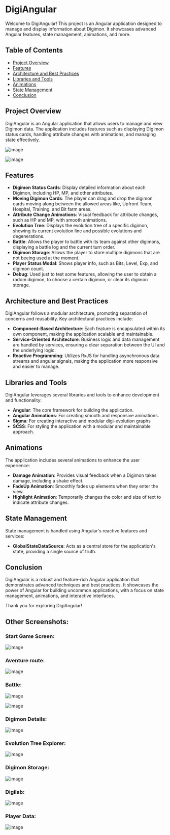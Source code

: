 # DigiAngular

Welcome to DigiAngular! This project is an Angular application designed to manage and display information about Digimon. It showcases advanced Angular features, state management, animations, and more.

## Table of Contents

- [Project Overview](#project-overview)
- [Features](#features)
- [Architecture and Best Practices](#architecture-and-best-practices)
- [Libraries and Tools](#libraries-and-tools)
- [Animations](#animations)
- [State Management](#state-management)
- [Conclusion](#conclusion)

## Project Overview

DigiAngular is an Angular application that allows users to manage and view Digimon data. The application includes features such as displaying Digimon status cards, handling attribute changes with animations, and managing state effectively.

![image](https://github.com/user-attachments/assets/0e7fab44-9d94-4839-94fa-f0649f2435f1)

![image](https://github.com/user-attachments/assets/9794f84c-ff6c-4fc4-84c7-29e9ee315661)


## Features

- **Digimon Status Cards**: Display detailed information about each Digimon, including HP, MP, and other attributes.
- **Moving Digimon Cards**: The player can drag and drop the digimon cards moving along between the allowed areas like, Upfront Team, Hospital, Training, and Bit farm areas.
- **Attribute Change Animations**: Visual feedback for attribute changes, such as HP and MP, with smooth animations.
- **Evolution Tree**: Displays the evolution tree of a specific digimon, showing its current evolution line and possible evolutions and degenerations.
- **Battle**: Allows the player to battle with its team against other digimons, displaying a battle log and the current turn order.
- **Digimon Storage**: Allows the player to store multiple digimons that are not beeing used at the moment.
- **Player Status Modal**: Shows player info, such as Bits, Level, Exp, and digimon count.
- **Debug**: Used just to test some features, allowing the user to obtain a radom digimon, to choose a certain digimon, or clear its digimon storage.

## Architecture and Best Practices

DigiAngular follows a modular architecture, promoting separation of concerns and reusability. Key architectural practices include:

- **Component-Based Architecture**: Each feature is encapsulated within its own component, making the application scalable and maintainable.
- **Service-Oriented Architecture**: Business logic and data management are handled by services, ensuring a clear separation between the UI and the underlying logic.
- **Reactive Programming**: Utilizes RxJS for handling asynchronous data streams and angular signals, making the application more responsive and easier to manage.


## Libraries and Tools

DigiAngular leverages several libraries and tools to enhance development and functionality:

- **Angular**: The core framework for building the application.
- **Angular Animations**: For creating smooth and responsive animations.
- **Sigma**: For creating interactive and modular digi-evolution graphs
- **SCSS**: For styling the application with a modular and maintainable approach.

## Animations

The application includes several animations to enhance the user experience:

- **Damage Animation**: Provides visual feedback when a Digimon takes damage, including a shake effect.
- **FadeUp Animation**: Smoothly fades up elements when they enter the view.
- **Highlight Animation**: Temporarily changes the color and size of text to indicate attribute changes.

## State Management

State management is handled using Angular's reactive features and services:

- **GlobalStateDataSource**: Acts as a central store for the application's state, providing a single source of truth.

## Conclusion

DigiAngular is a robust and feature-rich Angular application that demonstrates advanced techniques and best practices. It showcases the power of Angular for building uncommon applications, with a focus on state management, animations, and interactive interfaces.

Thank you for exploring DigiAngular!

## Other Screenshots:

### Start Game Screen:

![image](https://github.com/user-attachments/assets/3dc5f4a8-9f42-44be-9c16-477f6a79ea52)

### Aventure route:

![image](https://github.com/user-attachments/assets/160b432a-73b5-400e-9a55-c975e22555ca)

### Battle:

![image](https://github.com/user-attachments/assets/64f93007-7812-4a68-a22e-171e09a76262)

![image](https://github.com/user-attachments/assets/6f11bb03-706c-47f6-8ff3-714c52ac0816)

### Digimon Details:
![image](https://github.com/user-attachments/assets/7bfc2eaa-188c-4c7a-b91d-a5adfb6a67cc)

### Evolution Tree Explorer:

![image](https://github.com/user-attachments/assets/4b4e0773-ca45-4634-99c3-b2ac47e18aed)

### Digimon Storage:

![image](https://github.com/user-attachments/assets/4612afb7-a8ed-4700-a66d-76f03bfaf0b5)

### Digilab:

![image](https://github.com/user-attachments/assets/4955f4e4-b2ad-4104-80d6-d288bfecd609)

### Player Data:

![image](https://github.com/user-attachments/assets/4a6207b2-537b-403c-ba3a-c19a01c231d2)

